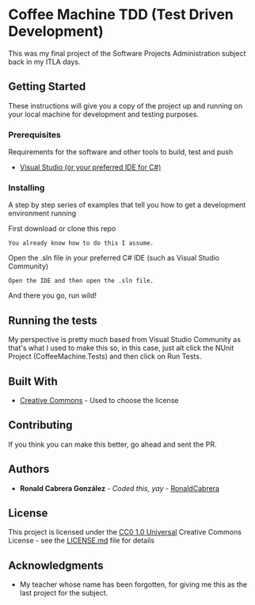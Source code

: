 # Coffee Machine TDD (Test Driven Development)

This was my final project of the Software Projects Administration subject back in my ITLA days.

## Getting Started

These instructions will give you a copy of the project up and running on
your local machine for development and testing purposes.

### Prerequisites

Requirements for the software and other tools to build, test and push 
- [Visual Studio (or your preferred IDE for C#)](https://visualstudio.microsoft.com/es/vs/community/)

### Installing

A step by step series of examples that tell you how to get a development
environment running

First download or clone this repo

    You already know how to do this I assume.

Open the .sln file in your preferred C# IDE (such as Visual Studio Community) 

    Open the IDE and then open the .sln file.

And there you go, run wild!

## Running the tests

My perspective is pretty much based from Visual Studio Community as that's what I used to make this so, in this case, just alt click the NUnit Project (CoffeeMachine.Tests)
and then click on Run Tests.

## Built With

  - [Creative Commons](https://creativecommons.org/) - Used to choose
    the license

## Contributing

If you think you can make this better, go ahead and sent the PR.

## Authors

  - **Ronald Cabrera González** - *Coded this, yay* -
    [RonaldCabrera](https://github.com/RonaldCabrera)

## License

This project is licensed under the [CC0 1.0 Universal](LICENSE.md)
Creative Commons License - see the [LICENSE.md](LICENSE.md) file for
details

## Acknowledgments

  - My teacher whose name has been forgotten, for giving me this as the last project for the subject.
